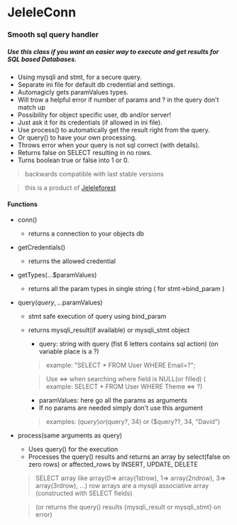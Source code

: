 # JeleleConn
### Smooth sql query handler
##### Use this class if you want an easier way to execute and get results for SQL based Databases.
- Using mysqli and stmt, for a secure query.
- Separate ini file for default db credential and settings.
- Automagicly gets paramValues types.
- Will trow a helpful error if number of params and ? in the query don't match up
- Possibility for object specific user, db and/or server!
- Just ask it for its credentials (if allowed in ini file).
- Use process() to automatically get the result right from the query.
- Or query() to have your own processing.
- Throws error when your query is not sql correct (with details).
- Returns false on SELECT resulting in no rows.
- Turns boolean true or false into 1 or 0.
> backwards compatible with last stable versions

> this is a product of [Jeleleforest](https://jeleleforest.nl?english)

#### Functions
- conn()
  - returns a connection to your objects db
- getCredentials()
  - returns the allowed credential
- getTypes(...$paramValues)
  - returns all the param types in single string ( for stmt->bind_param )
- query($query, ...$paramValues)
  - stmt safe execution of query using bind_param
  - returns mysqli_result(if available) or mysqli_stmt object

    - query: string with query (fist 6 letters contains sql action) (on variable place is a ?)
    > example: "SELECT * FROM User WHERE Email=?";

    > Use <=> when searching where field is NULL(or filled) ( example: SELECT * FROM User WHERE Theme <=> ?)

    - paramValues: here go all the params as arguments
    - If no params are needed simply don't use this argument
    > examples: ($query) or ($query?, 34) or ($query??, 34, "David")

- process(same arguments as query)
  - Uses query() for the execution
  - Processes the query() results and returns an array by select(false on zero rows) or affected_rows by INSERT, UPDATE, DELETE
  > SELECT array like array(0=> array(1strow), 1=> array(2ndrow), 3=> array(3rdrow), ...)
  > row arrays are a mysqli associative array (constructed with SELECT fields)

  > (or returns the query() results {mysqli_result or mysqli_stmt} on error)
